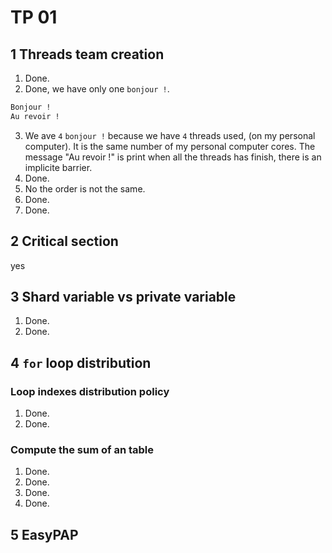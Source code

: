 # TP 01

## 1 Threads team creation

1. Done.
2. Done, we have only one `bonjour !`.

  ```txt
  Bonjour !
  Au revoir !
  ```

3. We ave `4` `bonjour !` because we have `4` threads used, (on my personal computer). It is the same number of my personal computer cores. The message "Au revoir !" is print when all the threads has finish, there is an implicite barrier.
4. Done.
5. No the order is not the same.
6. Done.
7. Done.

## 2 Critical section

yes

## 3 Shard variable vs private variable

1. Done.
2. Done.

## 4 `for` loop distribution

### Loop indexes distribution policy

1. Done.
2. Done.

### Compute the sum of an table

1. Done.
2. Done.
3. Done.
4. Done.

## 5 EasyPAP
